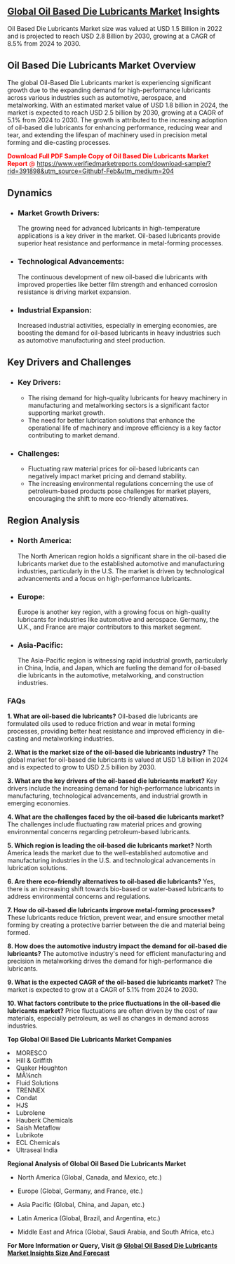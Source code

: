 <h2><a href="https://www.verifiedmarketreports.com/download-sample/?rid=391898&amp;utm_source=Githubf&amp;utm_medium=204" target="_blank">Global Oil Based Die Lubricants Market</a> Insights</h2><p>Oil Based Die Lubricants Market size was valued at USD 1.5 Billion in 2022 and is projected to reach USD 2.8 Billion by 2030, growing at a CAGR of 8.5% from 2024 to 2030.</p><p> <h2>Oil Based Die Lubricants Market Overview</h2> <p>The global Oil-Based Die Lubricants market is experiencing significant growth due to the expanding demand for high-performance lubricants across various industries such as automotive, aerospace, and metalworking. With an estimated market value of USD 1.8 billion in 2024, the market is expected to reach USD 2.5 billion by 2030, growing at a CAGR of 5.1% from 2024 to 2030. The growth is attributed to the increasing adoption of oil-based die lubricants for enhancing performance, reducing wear and tear, and extending the lifespan of machinery used in precision metal forming and die-casting processes.</p> <p><p><span class=""><span style="color: #ff0000;"><strong>Download Full PDF Sample Copy of Oil Based Die Lubricants Market Report</strong> @ </span><a href="https://www.verifiedmarketreports.com/download-sample/?rid=391898&amp;utm_source=Githubf-Feb&amp;utm_medium=204" target="_blank">https://www.verifiedmarketreports.com/download-sample/?rid=391898&amp;utm_source=Githubf-Feb&amp;utm_medium=204</a></span></p></p> <h2>Dynamics</h2> <ul> <li><h3>Market Growth Drivers:</h3> The growing need for advanced lubricants in high-temperature applications is a key driver in the market. Oil-based lubricants provide superior heat resistance and performance in metal-forming processes.</li> <li><h3>Technological Advancements:</h3> The continuous development of new oil-based die lubricants with improved properties like better film strength and enhanced corrosion resistance is driving market expansion.</li> <li><h3>Industrial Expansion:</h3> Increased industrial activities, especially in emerging economies, are boosting the demand for oil-based lubricants in heavy industries such as automotive manufacturing and steel production.</li> </ul> <h2>Key Drivers and Challenges</h2> <ul> <li><h3>Key Drivers:</h3> <ul> <li>The rising demand for high-quality lubricants for heavy machinery in manufacturing and metalworking sectors is a significant factor supporting market growth.</li> <li>The need for better lubrication solutions that enhance the operational life of machinery and improve efficiency is a key factor contributing to market demand.</li> </ul> </li> <li><h3>Challenges:</h3> <ul> <li>Fluctuating raw material prices for oil-based lubricants can negatively impact market pricing and demand stability.</li> <li>The increasing environmental regulations concerning the use of petroleum-based products pose challenges for market players, encouraging the shift to more eco-friendly alternatives.</li> </ul> </li> </ul> <h2>Region Analysis</h2> <ul> <li><h3>North America:</h3> The North American region holds a significant share in the oil-based die lubricants market due to the established automotive and manufacturing industries, particularly in the U.S. The market is driven by technological advancements and a focus on high-performance lubricants.</li> <li><h3>Europe:</h3> Europe is another key region, with a growing focus on high-quality lubricants for industries like automotive and aerospace. Germany, the U.K., and France are major contributors to this market segment.</li> <li><h3>Asia-Pacific:</h3> The Asia-Pacific region is witnessing rapid industrial growth, particularly in China, India, and Japan, which are fueling the demand for oil-based die lubricants in the automotive, metalworking, and construction industries.</li> </ul> <h3>FAQs</h3> <p><strong>1. What are oil-based die lubricants?</strong> Oil-based die lubricants are formulated oils used to reduce friction and wear in metal forming processes, providing better heat resistance and improved efficiency in die-casting and metalworking industries.</p> <p><strong>2. What is the market size of the oil-based die lubricants industry?</strong> The global market for oil-based die lubricants is valued at USD 1.8 billion in 2024 and is expected to grow to USD 2.5 billion by 2030.</p> <p><strong>3. What are the key drivers of the oil-based die lubricants market?</strong> Key drivers include the increasing demand for high-performance lubricants in manufacturing, technological advancements, and industrial growth in emerging economies.</p> <p><strong>4. What are the challenges faced by the oil-based die lubricants market?</strong> The challenges include fluctuating raw material prices and growing environmental concerns regarding petroleum-based lubricants.</p> <p><strong>5. Which region is leading the oil-based die lubricants market?</strong> North America leads the market due to the well-established automotive and manufacturing industries in the U.S. and technological advancements in lubrication solutions.</p> <p><strong>6. Are there eco-friendly alternatives to oil-based die lubricants?</strong> Yes, there is an increasing shift towards bio-based or water-based lubricants to address environmental concerns and regulations.</p> <p><strong>7. How do oil-based die lubricants improve metal-forming processes?</strong> These lubricants reduce friction, prevent wear, and ensure smoother metal forming by creating a protective barrier between the die and material being formed.</p> <p><strong>8. How does the automotive industry impact the demand for oil-based die lubricants?</strong> The automotive industry's need for efficient manufacturing and precision in metalworking drives the demand for high-performance die lubricants.</p> <p><strong>9. What is the expected CAGR of the oil-based die lubricants market?</strong> The market is expected to grow at a CAGR of 5.1% from 2024 to 2030.</p> <p><strong>10. What factors contribute to the price fluctuations in the oil-based die lubricants market?</strong> Price fluctuations are often driven by the cost of raw materials, especially petroleum, as well as changes in demand across industries.</p> </p><p><strong>Top Global Oil Based Die Lubricants Market Companies</strong></p><div data-test-id=""><p><li>MORESCO</li><li> Hill & Griffith</li><li> Quaker Houghton</li><li> MÃ¼nch</li><li> Fluid Solutions</li><li> TRENNEX</li><li> Condat</li><li> HJS</li><li> Lubrolene</li><li> Hauberk Chemicals</li><li> Saish Metaflow</li><li> Lubrikote</li><li> ECL Chemicals</li><li> Ultraseal India</li></p><div><strong>Regional Analysis of&nbsp;Global Oil Based Die Lubricants Market</strong></div><ul><li dir="ltr"><p dir="ltr">North America&nbsp;(Global, Canada, and Mexico, etc.)</p></li><li dir="ltr"><p dir="ltr">Europe (Global, Germany, and France, etc.)</p></li><li dir="ltr"><p dir="ltr">Asia Pacific&nbsp;(Global, China, and Japan, etc.)</p></li><li dir="ltr"><p dir="ltr">Latin America&nbsp;(Global, Brazil, and Argentina, etc.)</p></li><li dir="ltr">Middle East and Africa&nbsp;(Global, Saudi Arabia, and South Africa, etc.)</li></ul><p><strong>For More Information or Query, Visit @&nbsp;</strong><strong><a href="https://www.verifiedmarketreports.com/product/oil-based-die-lubricants-market/?utm_source=Githubf&amp;utm_medium=204" target="_blank">Global Oil Based Die Lubricants Market Insights Size And Forecast</a></strong></p></div>
